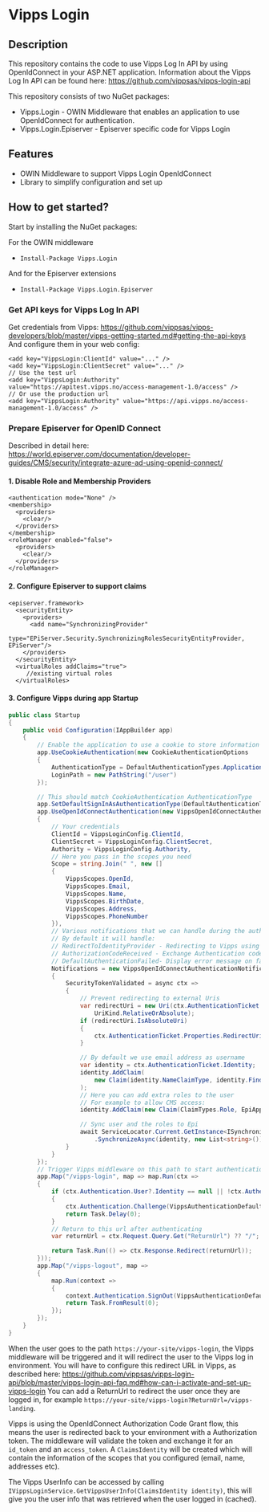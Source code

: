# Vipps Login

## Description

This repository contains the code to use Vipps Log In API by using OpenIdConnect in your ASP.NET application. Information about the Vipps Log In API can be found here: https://github.com/vippsas/vipps-login-api

This repository consists of two NuGet packages:

- Vipps.Login - OWIN Middleware that enables an application to use OpenIdConnect for authentication.
- Vipps.Login.Episerver - Episerver specific code for Vipps Login

## Features

- OWIN Middleware to support Vipps Login OpenIdConnect
- Library to simplify configuration and set up

## How to get started?

Start by installing the NuGet packages:

For the OWIN middleware

- `Install-Package Vipps.Login`

And for the Episerver extensions

- `Install-Package Vipps.Login.Episerver`

### Get API keys for Vipps Log In API

Get credentials from Vipps:
https://github.com/vippsas/vipps-developers/blob/master/vipps-getting-started.md#getting-the-api-keys
And configure them in your web config:
```
<add key="VippsLogin:ClientId" value="..." />
<add key="VippsLogin:ClientSecret" value="..." />
// Use the test url
<add key="VippsLogin:Authority" value="https://apitest.vipps.no/access-management-1.0/access" />
// Or use the production url
<add key="VippsLogin:Authority" value="https://api.vipps.no/access-management-1.0/access" />
```

### Prepare Episerver for OpenID Connect

Described in detail here: https://world.episerver.com/documentation/developer-guides/CMS/security/integrate-azure-ad-using-openid-connect/

#### 1. Disable Role and Membership Providers

```
<authentication mode="None" />
<membership>
  <providers>
    <clear/>
  </providers>
</membership>
<roleManager enabled="false">
  <providers>
    <clear/>
  </providers>
</roleManager>
```

#### 2. Configure Episerver to support claims

```
<episerver.framework>
  <securityEntity>
    <providers>
      <add name="SynchronizingProvider"
           type="EPiServer.Security.SynchronizingRolesSecurityEntityProvider, EPiServer"/>
    </providers>
  </securityEntity>
  <virtualRoles addClaims="true">
     //existing virtual roles
  </virtualRoles>
```

#### 3. Configure Vipps during app Startup

```csharp
public class Startup
{
    public void Configuration(IAppBuilder app)
    {
        // Enable the application to use a cookie to store information for the signed in user
        app.UseCookieAuthentication(new CookieAuthenticationOptions
        {
            AuthenticationType = DefaultAuthenticationTypes.ApplicationCookie,
            LoginPath = new PathString("/user")
        });

        // This should match CookieAuthentication AuthenticationType
        app.SetDefaultSignInAsAuthenticationType(DefaultAuthenticationTypes.ApplicationCookie);
        app.UseOpenIdConnectAuthentication(new VippsOpenIdConnectAuthenticationOptions
        {
            // Your credentials
            ClientId = VippsLoginConfig.ClientId,
            ClientSecret = VippsLoginConfig.ClientSecret,
            Authority = VippsLoginConfig.Authority,
            // Here you pass in the scopes you need
            Scope = string.Join(" ", new []
            {
                VippsScopes.OpenId,
                VippsScopes.Email,
                VippsScopes.Name,
                VippsScopes.BirthDate,
                VippsScopes.Address,
                VippsScopes.PhoneNumber
            }),
            // Various notifications that we can handle during the auth flow
            // By default it will handle:
            // RedirectToIdentityProvider - Redirecting to Vipps using correct RedirectUri
            // AuthorizationCodeReceived - Exchange Authentication code for id_token and access_token
            // DefaultAuthenticationFailed- Display error message on failed auth
            Notifications = new VippsOpenIdConnectAuthenticationNotifications
            {
                SecurityTokenValidated = async ctx =>
                {
                    // Prevent redirecting to external Uris
                    var redirectUri = new Uri(ctx.AuthenticationTicket.Properties.RedirectUri,
                        UriKind.RelativeOrAbsolute);
                    if (redirectUri.IsAbsoluteUri)
                    {
                        ctx.AuthenticationTicket.Properties.RedirectUri = redirectUri.PathAndQuery;
                    }

                    // By default we use email address as username
                    var identity = ctx.AuthenticationTicket.Identity;
                    identity.AddClaim(
                        new Claim(identity.NameClaimType, identity.FindFirst(ClaimTypes.Email)?.Value)
                    );
                    // Here you can add extra roles to the user
                    // For example to allow CMS access:
                    identity.AddClaim(new Claim(ClaimTypes.Role, EpiApplicationRoles.CmsEditors));

                    // Sync user and the roles to Epi
                    await ServiceLocator.Current.GetInstance<ISynchronizingUserService>()
                        .SynchronizeAsync(identity, new List<string>());
                }
            }
        });
        // Trigger Vipps middleware on this path to start authentication
        app.Map("/vipps-login", map => map.Run(ctx =>
        {
            if (ctx.Authentication.User?.Identity == null || !ctx.Authentication.User.Identity.IsAuthenticated)
            {
                ctx.Authentication.Challenge(VippsAuthenticationDefaults.AuthenticationType);
                return Task.Delay(0);
            }
            // Return to this url after authenticating
            var returnUrl = ctx.Request.Query.Get("ReturnUrl") ?? "/";

            return Task.Run(() => ctx.Response.Redirect(returnUrl));
        }));
        app.Map("/vipps-logout", map =>
        {
            map.Run(context =>
            {
                context.Authentication.SignOut(VippsAuthenticationDefaults.AuthenticationType);
                return Task.FromResult(0);
            });
        });
    }
}
```

When the user goes to the path `https://your-site/vipps-login`, the Vipps middleware will be triggered and it will redirect the user to the Vipps log in environment. You will have to configure this redirect URL in Vipps, as described here: https://github.com/vippsas/vipps-login-api/blob/master/vipps-login-api-faq.md#how-can-i-activate-and-set-up-vipps-login
You can add a ReturnUrl to redirect the user once they are logged in, for example `https://your-site/vipps-login?ReturnUrl=/vipps-landing`.

Vipps is using the OpenIdConnect Authorization Code Grant flow, this means the user is redirected back to your environment with a Authorization token. The middleware will validate the token and exchange it for an `id_token` and an `access_token`. A `ClaimsIdentity` will be created which will contain the information of the scopes that you configured (email, name, addresses etc).

The Vipps UserInfo can be accessed by calling `IVippsLoginService.GetVippsUserInfo(ClaimsIdentity identity)`, this will give you the user info that was retrieved when the user logged in (cached).
